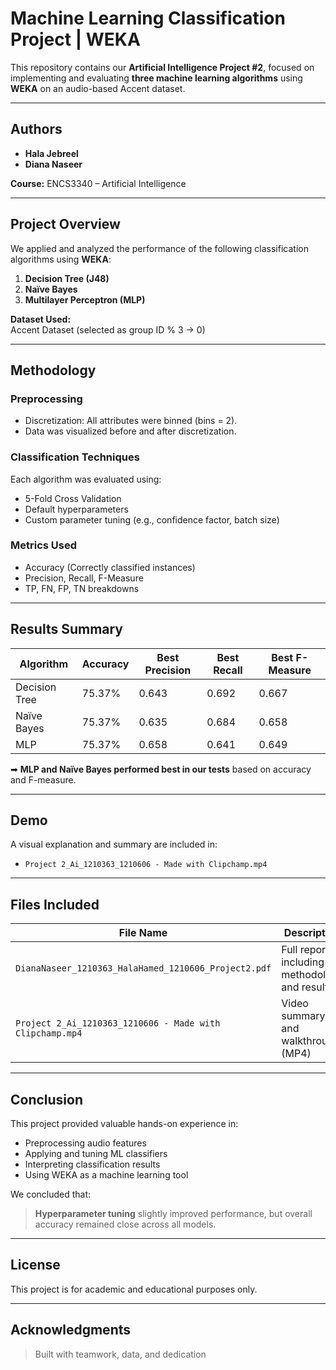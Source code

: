 #  Machine Learning Classification Project | WEKA

This repository contains our **Artificial Intelligence Project #2**, focused on implementing and evaluating **three machine learning algorithms** using **WEKA** on an audio-based Accent dataset.

---

##  Authors

- **Hala Jebreel** 
- **Diana Naseer**

**Course:** ENCS3340 – Artificial Intelligence  


---

##  Project Overview

We applied and analyzed the performance of the following classification algorithms using **WEKA**:

1. **Decision Tree (J48)**
2. **Naïve Bayes**
3. **Multilayer Perceptron (MLP)**

**Dataset Used:**  
 Accent Dataset (selected as group ID % 3 → 0)

---

## Methodology

###  Preprocessing
- Discretization: All attributes were binned (bins = 2).
- Data was visualized before and after discretization.

###  Classification Techniques
Each algorithm was evaluated using:
- 5-Fold Cross Validation
- Default hyperparameters
- Custom parameter tuning (e.g., confidence factor, batch size)

###  Metrics Used
- Accuracy (Correctly classified instances)
- Precision, Recall, F-Measure
- TP, FN, FP, TN breakdowns

---

##  Results Summary

| Algorithm       | Accuracy   | Best Precision | Best Recall | Best F-Measure |
|----------------|------------|----------------|-------------|----------------|
| Decision Tree  | 75.37%     | 0.643          | 0.692       | 0.667          |
| Naïve Bayes    | 75.37%     | 0.635          | 0.684       | 0.658          |
| MLP            | 75.37%     | 0.658          | 0.641       | 0.649          |

➡ **MLP and Naïve Bayes performed best in our tests** based on accuracy and F-measure.

---

##  Demo

A visual explanation and summary are included in:

-  `Project 2_Ai_1210363_1210606 - Made with Clipchamp.mp4`

---

##  Files Included

| File Name                                            | Description                                     |
|-----------------------------------------------------|-------------------------------------------------|
| `DianaNaseer_1210363_HalaHamed_1210606_Project2.pdf`| Full report including methodology and results   |
| `Project 2_Ai_1210363_1210606 - Made with Clipchamp.mp4` | Video summary and walkthrough (MP4)         |

---

##  Conclusion

This project provided valuable hands-on experience in:
- Preprocessing audio features
- Applying and tuning ML classifiers
- Interpreting classification results
- Using WEKA as a machine learning tool

We concluded that:
> **Hyperparameter tuning** slightly improved performance, but overall accuracy remained close across all models.

---

##  License

This project is for academic and educational purposes only.

---

##  Acknowledgments



> Built with teamwork, data, and dedication 
